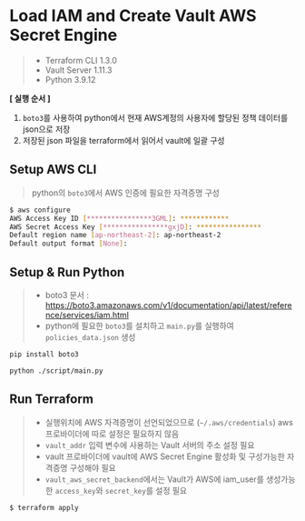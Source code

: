 # Load IAM and Create Vault AWS Secret Engine

> - Terraform CLI 1.3.0
> - Vault Server 1.11.3
> - Python 3.9.12

**[ 실행 순서 ]**
1. `boto3`를 사용하여 python에서 현재 AWS계정의 사용자에 할당된 정책 데이터를 json으로 저장
2. 저장된 json 파일을 terraform에서 읽어서 vault에 일괄 구성

## Setup AWS CLI

> python의 `boto3`에서 AWS 인증에 필요한 자격증명 구성

```bash
$ aws configure
AWS Access Key ID [****************3GML]: ************
AWS Secret Access Key [****************gxjD]: ****************
Default region name [ap-northeast-2]: ap-northeast-2
Default output format [None]:
```

## Setup & Run Python

> - boto3 문서 : <https://boto3.amazonaws.com/v1/documentation/api/latest/reference/services/iam.html>
> - python에 필요한 `boto3`를 설치하고 `main.py`를 실행하여 `policies_data.json` 생성

```bash
pip install boto3
```

```bash
python ./script/main.py
```

## Run Terraform

> - 실행위치에 AWS 자격증명이 선언되었으므로 (`~/.aws/credentials`) aws 프로바이더에 따로 설정은 필요하지 않음
> - `vault_addr` 입력 변수에 사용하는 Vault 서버의 주소 설정 필요
> - vault 프로바이더에 vault에 AWS Secret Engine 활성화 및 구성가능한 자격증명 구성해야 필요
> - `vault_aws_secret_backend`에서는 Vault가 AWS에 iam_user를 생성가능한 `access_key`와 `secret_key`를 설정 필요

```bash
$ terraform apply
```